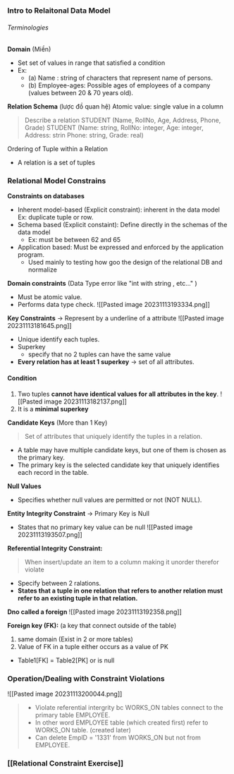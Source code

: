 ### Intro to Relaitonal Data Model
###### Terminologies
**Domain** (Miền)
+ Set set of values in range that satisfied a condition
+ Ex:
	+ (a) Name : string of characters that represent name of persons. 
	+ (b) Employee-ages: Possible ages of employees of a	company (values between 20 & 70 years old).

**Relation Schema** (lược đồ quan hệ)
Atomic value: single value in a column
> Describe a relation
 STUDENT (Name, RollNo, Age, Address, Phone, Grade)
	STUDENT (Name: string, RollNo: integer, Age: integer, Address: strin Phone: string, Grade: real)

Ordering of Tuple within a Relation
+ A relation is a set of tuples

### Relational Model Constrains
**Constraints on databases**
+ Inherent model-based (Explicit constraint): inherent in the data model
	Ex: duplicate tuple or row.
+ Schema based (Explicit constaint): Define directly in the schemas of the data model 
	+ Ex: must be between 62 and 65
+ Application based: Must be expressed and enforced by the application program.
	+ Used mainly to testing how goo the design of the relational DB and normalize

**Domain constraints** (Data Type error like "int with string , etc..." )
+ Must be atomic value.
+ Performs data type check.
![[Pasted image 20231113193334.png]]

**Key Constraints** -> Represent by a underline of a attribute
![[Pasted image 20231113181645.png]]
+ Unique identify each tuples.
+ Superkey
	+ specify that no 2 tuples can have the same value
+ **Every relation has at least 1 superkey** -> set of all attributes.
#### Condition
1) Two tuples **cannot have identical values for all attributes in the key**.
![[Pasted image 20231113182137.png]]
2) It is a **minimal superkey**

**Candidate Keys** (More than 1 Key)
> Set of attributes that uniquely identify the tuples in  a relation.
+ A table may have multiple candidate keys, but one of them is chosen as the primary key.
+ The primary key is the selected candidate key that uniquely identifies each record in the table.

**Null Values**
+ Specifies whether null values are permitted or not (NOT NULL).

**Entity Integrity Constraint** -> Primary Key is Null 
+ States that no primary key value can be null
![[Pasted image 20231113193507.png]]

**Referential Integrity Constraint:**
> When insert/update an item to a column making it unorder therefor violate
+ Specify between 2 ralations.
+ **States that a tuple in one relation that refers to another relation must refer to an existing tuple in that relation.**

**Dno called a foreign**
![[Pasted image 20231113192358.png]]

**Foreign key (FK):** (a key that connect outside of the table)
1) same domain (Exist in 2 or more tables)
2) Value of FK in a tuple either occurs as a value of PK
+ Table1[FK] = Table2[PK] or is null

### Operation/Dealing with Constraint Violations
![[Pasted image 20231113200044.png]]
> + Violate referential intergrity bc WORKS_ON tables connect to the primary table  EMPLOYEE.
> + In other word EMPLOYEE table (which created first) refer to WORKS_ON table. (created later)
> + Can delete EmplD = '1331' from WORKS_ON but not from EMPLOYEE.

### [[Relational Constraint Exercise]]
